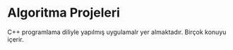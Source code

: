 # Algoritma Projeleri
 C++ programlama diliyle yapılmış uygulamalr yer almaktadır. Birçok konuyu içerir.
